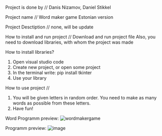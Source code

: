 Project is done by // Danis Nizamov, Daniel Stikkel

Project name // Word maker game Estonian version

Project Desctiption // none, will be update

How to install and run project // Download and run project file
Also, you need to download libraries, with whom the project was made

How to install libraries?

1. Open visual studio code
2. Create new project, or open some project
3. In the terminal write: pip install tkinter
4. Use your library

How to use project // 
1. You will be given letters in random order. You need to make as many words as possible from these letters.
2. Have fun!

Word Programm preview: ![wordmakergame](https://user-images.githubusercontent.com/131642172/233935102-5848e57a-b812-46b8-8bac-b8547aa5e9da.png)


Programm preview: ![image](https://user-images.githubusercontent.com/131642172/236808697-bab81834-d976-43e2-9819-e66caa38fa2c.png)
